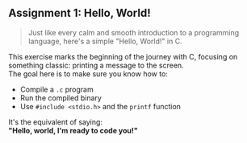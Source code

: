 ## Assignment 1: Hello, World!

> Just like every calm and smooth introduction to a programming language, here's a simple "Hello, World!" in C.

This exercise marks the beginning of the journey with C, focusing on something classic: printing a message to the screen.  
The goal here is to make sure you know how to:

- Compile a `.c` program
- Run the compiled binary
- Use `#include <stdio.h>` and the `printf` function

It's the equivalent of saying:  
**"Hello, world, I'm ready to code you!"**  